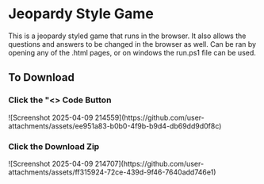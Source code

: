 <h1>Jeopardy Style Game</h1>
<p>This is a jeopardy styled game that runs in the browser. It also allows the questions and answers to be changed in the browser as well. Can be ran by opening any of the .html pages, or on windows the run.ps1 file can be used.</p>

<h2>To Download</h2>
<h3>Click the "<> Code Button</h3>
![Screenshot 2025-04-09 214559](https://github.com/user-attachments/assets/ee951a83-b0b0-4f9b-b9d4-db69dd9d0f8c)
<h3>Click the Download Zip</h3>
![Screenshot 2025-04-09 214707](https://github.com/user-attachments/assets/ff315924-72ce-439d-9f46-7640add746e1)
